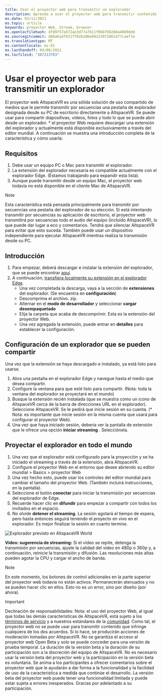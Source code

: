 ```yaml
---
title: Usar el proyector web para transmitir un explorador
description: Aprenda a usar el proyector web para transmitir contenido desde un explorador designado a experiencias de AltspaceVR.
ms.date: 03/11/2021
ms.topic: article
keywords: proyector Web, Stream, browser
ms.openlocfilehash: 4f89757a572ae3d77a7b11f068760268a4089ddd
ms.sourcegitcommit: d84a6adf631ff02b106e682238f2861477caef1e
ms.translationtype: MT
ms.contentlocale: es-ES
ms.lasthandoff: 04/08/2021
ms.locfileid: "107213703"
---
```

# <a name="using-the-web-projector-to-stream-a-browser"></a>Usar el proyector web para transmitir un explorador

El proyector web AltspaceVR es una sólida solución de uso compartido de medios que le permite transmitir por secuencias una pestaña de explorador designada desde su PC de escritorio directamente a AltspaceVR. Se puede usar para compartir diapositivas, vídeos, fotos y todo lo que se puede abrir desde un explorador. * el proyector Web requiere descargar una extensión del explorador y actualmente está disponible exclusivamente a través del editor mundial. A continuación se muestra una introducción completa de la característica y cómo usarla:

## <a name="requirements"></a>Requisitos

1. Debe usar un equipo PC o Mac para transmitir el explorador.
2. La extensión del explorador necesaria es compatible actualmente con el explorador Edge. (Estamos trabajando para expandir esta lista).
3. Aunque puede transmitir desde un equipo Mac, el proyector web todavía no está disponible en el cliente Mac de AltspaceVR.

> [!NOTE]
> Esta característica está pensada principalmente para transmitir por secuencias una pestaña del explorador de su elección. Si está intentando transmitir por secuencias su aplicación de escritorio, el proyector web transmitirá por secuencias todo el audio del equipo (incluido AltspaceVR), lo que puede dar lugar a eco y comentarios. Tendrá que silenciar AltspaceVR para evitar que esto suceda. También puede usar un dispositivo independiente para ejecutar AltspaceVR mientras realiza la transmisión desde su PC.

## <a name="getting-started"></a>Introducción

1. Para empezar, deberá descargar e instalar la extensión del explorador, que se puede encontrar [aquí](https://account.altvr.com/web_projector).
2. A continuación, [transfiera localmente su extensión en el explorador Edge](https://docs.microsoft.com/microsoft-edge/extensions-chromium/getting-started/extension-sideloading).
    * Una vez completada la descarga, vaya a la sección de **extensiones** del explorador. (Se encuentra en **configuración**)
    * Descomprima el archivo. zip.
    * Alternar en el **modo de desarrollador** y seleccionar **cargar desempaquetado**
    * Elija la carpeta que acaba de descomprimir. Esta es la extensión del proyector Web.
    * Una vez agregada la extensión, puede entrar en **detalles** para establecer la configuración.

## <a name="setting-up-a-shareable-browser"></a>Configuración de un explorador que se pueden compartir

Una vez que la extensión se haya descargado e instalado, ya está listo para usarse.

1. Abra una pestaña en el explorador Edge y navegue hasta el medio que desea compartir.
2. Configure la ventana para que esté listo para compartir. (Nota: toda la ventana del explorador se proyectará en el mundo)
3. Busque la extensión recién instalada (que se muestra como un icono de AltspaceVR cerca de la barra de direcciones URL en el explorador). Seleccione AltspaceVR. Se le pedirá que inicie sesión en su cuenta. (* Nota: es importante que inicie sesión en la misma cuenta que usará para configurar el proyector Web).
4. Una vez que haya iniciado sesión, debería ver la pantalla de extensión que le ofrece una opción **iniciar streaming** . Selecciónela.

## <a name="projecting-your-browser-in-world"></a>Proyectar el explorador en todo el mundo

1. Una vez que el explorador está configurado para la proyección y se ha iniciado el streaming a través de la extensión, abra AltspaceVR.
2. Configure el proyector Web en el entorno que desee abriendo su editor mundial > Basics > proyector Web
3. Una vez hecho esto, puede usar los controles del editor mundial para cambiar el tamaño del proyector Web. (También incluirá instrucciones, en la pantalla).
4. Seleccione el botón **conectar** para iniciar la transmisión por secuencias del explorador de Edge.
5. Recuerde hacer clic en **difundir** para empezar a compartir con todos los invitados en el espacio.
6. No olvide **detener el streaming.** La sesión agotará el tiempo de espera, pero hasta entonces seguirá teniendo el proyecto en vivo en el explorador. Es mejor finalizar la sesión en cuanto termine.

![Explorador previsto en AltspaceVR World](images/web-project-img-01.png)

**Vídeo: sugerencia de streaming:** Si el vídeo se repite, detenga la transmisión por secuencias, ajuste la calidad del vídeo en 480p o 360p y, a continuación, reinicie la transmisión y difusión. Las resoluciones más altas pueden agotar la CPU y cargar el ancho de banda.

> [!NOTE]
> En este momento, los botones de control adicionales en la parte superior del proyector web todavía no están activos. Permanecerán atenuados y no se pueden hacer clic en ellos. Esto no es un error, sino por diseño (por ahora).

> [!IMPORTANT]
> Declinación de responsabilidades: Nota: el uso del proyector Web, al igual que todas las demás características de AltspaceVR, está sujeto a los [términos de servicio](../community/terms-of-service.md) y a nuestros estándares de la [comunidad](../community/community-standards.md). Como tal, el proyector web no se puede usar para transmitir contenido que infringe cualquiera de los dos acuerdos. Si lo hace, se producirán acciones de moderación tomadas por AltspaceVR. No se garantiza el acceso al proyector web Open Beta y solo se puede conceder para una versión de prueba temporal. La duración de la versión beta y la duración de su participación son a la discreción del equipo de AltspaceVR. No es necesario usar la versión beta del proyector web y la participación en la versión beta es voluntaria. Se anima a los participantes a ofrecer comentarios sobre el proyector web que le ayudarán a dar forma a la funcionalidad y la facilidad de uso de la característica a medida que continúe el desarrollo. La versión beta del proyector web puede tener una funcionalidad limitada y puede estar sujeta a errores inesperados. Gracias por adelantado a su participación.
